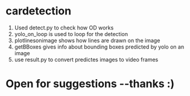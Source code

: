 # cardetection

1. Used detect.py to check how OD works
2. yolo_on_loop is used to loop for the detection
3. plotlinesonimage shows how lines are drawn on the image
4. getBBoxes gives info about bounding boxes predicted by yolo on an image
5. use result.py to convert predictes images to video frames

# Open for suggestions --thanks :) 